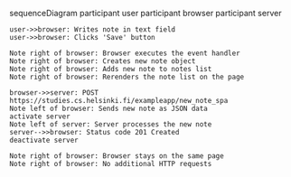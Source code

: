 sequenceDiagram
    participant user
    participant browser
    participant server

    user->>browser: Writes note in text field
    user->>browser: Clicks 'Save' button
    
    Note right of browser: Browser executes the event handler
    Note right of browser: Creates new note object
    Note right of browser: Adds new note to notes list
    Note right of browser: Rerenders the note list on the page
    
    browser->>server: POST https://studies.cs.helsinki.fi/exampleapp/new_note_spa
    Note left of browser: Sends new note as JSON data
    activate server
    Note left of server: Server processes the new note
    server-->>browser: Status code 201 Created
    deactivate server
    
    Note right of browser: Browser stays on the same page
    Note right of browser: No additional HTTP requests